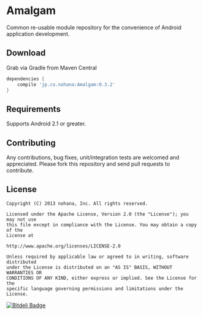 # Amalgam

Common re-usable module repository for the convenience of Android application development.

## Download

Grab via Gradle from Maven Central

```groovy
dependencies {
    compile 'jp.co.nohana:Amalgam:0.3.2'
}
```

## Requirements

Supports Android 2.1 or greater.

## Contributing

Any contributions, bug fixes, unit/integration tests are welcomed and
appreciated. Please fork this repository and send pull requests to contribute.

## License

```
Copyright (C) 2013 nohana, Inc. All rights reserved.

Licensed under the Apache License, Version 2.0 (the "License"); you may not use
this file except in compliance with the License. You may obtain a copy of the
License at

http://www.apache.org/licenses/LICENSE-2.0

Unless required by applicable law or agreed to in writing, software distributed
under the License is distributed on an "AS IS" BASIS, WITHOUT WARRANTIES OR
CONDITIONS OF ANY KIND, either express or implied. See the License for the
specific language governing permissions and limitations under the License.
```

[![Bitdeli Badge](https://d2weczhvl823v0.cloudfront.net/KeithYokoma/amalgam/trend.png)](https://bitdeli.com/free "Bitdeli Badge")
